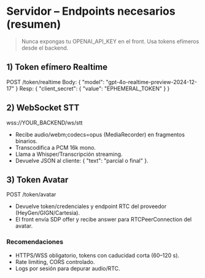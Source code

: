 # Servidor – Endpoints necesarios (resumen)

> Nunca expongas tu OPENAI_API_KEY en el front. Usa tokens efímeros desde el backend.

## 1) Token efímero Realtime
POST /token/realtime
Body: { "model": "gpt-4o-realtime-preview-2024-12-17" }
Resp: { "client_secret": { "value": "EPHEMERAL_TOKEN" } }

## 2) WebSocket STT
wss://YOUR_BACKEND/ws/stt
- Recibe audio/webm;codecs=opus (MediaRecorder) en fragmentos binarios.
- Transcodifica a PCM 16k mono.
- Llama a Whisper/Transcripción streaming.
- Devuelve JSON al cliente: { "text": "parcial o final" }.

## 3) Token Avatar
POST /token/avatar
- Devuelve token/credenciales y endpoint RTC del proveedor (HeyGen/GIGN/Cartesia).
- El front envía SDP offer y recibe answer para RTCPeerConnection del avatar.

### Recomendaciones
- HTTPS/WSS obligatorio, tokens con caducidad corta (60–120 s).
- Rate limiting, CORS controlado.
- Logs por sesión para depurar audio/RTC.
